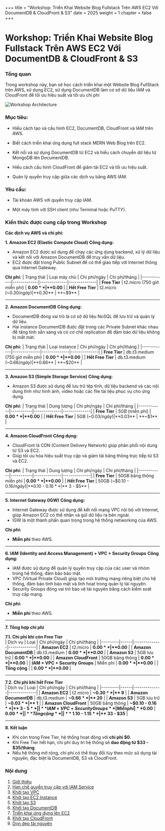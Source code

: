 +++
title = "Workshop: Triển Khai Website Blog Fullstack Trên AWS EC2 Với DocumentDB & CloudFront & S3"
date = 2025
weight = 1
chapter = false
+++

# Workshop: Triển Khai Website Blog Fullstack Trên AWS EC2 Với DocumentDB & CloudFront & S3

### Tổng quan

Trong workshop này, bạn sẽ học cách triển khai một Website Blog FullStack trên AWS, sử dụng EC2, sử dụng DocumentDB làm cơ sở dữ liệu IAM và CloudFront để tối ưu hiệu suất và tối ưu chi phí

![Workshop Architecture](/images/workshop_architecture.png)

### Mục tiêu:

- Hiểu cách tạo và cấu hình EC2, DocumentDB, CloudFront và IAM trên AWS.

- Biết cách triển khai ứng dụng full stack MERN Web Blog trên EC2.

- Kết nối và sử dụng DocumentDB từ EC2 và hiểu cách chuyển dữ liệu từ MongoDB lên DocumentDB.

- Hiểu cách cấu hình CloudFront để giảm tải EC2 và tối ưu hiệu suất.

- Quản lý quyền truy cập giữa các dịch vụ bằng AWS IAM.

### Yêu cầu:

- Tài khoản AWS với quyền truy cập IAM.

- Một máy tính với SSH client (như Terminal hoặc PuTTY).


### Kiến thức được cung cấp trong Workshop

**Các dịch vụ AWS và chi phí:**

**1. Amazon EC2 (Elastic Compute Cloud)**
**Công dụng:**
- Amazon EC2 được sử dụng để chạy các ứng dụng backend, xử lý dữ liệu và kết nối với Amazon DocumentDB để truy vấn dữ liệu.
- EC2 được đặt trong Public Subnet để có thể giao tiếp với Internet thông qua Internet Gateway.

**Chi phí:**
| Trạng thái | Loại máy chủ | Chi phí/ngày | Chi phí/tháng |
|------------|-------------|--------------|--------------|
| **Free Tier** | t2.micro (750 giờ miễn phí) | **$0.00** | **$0.00** |
| **Hết Free Tier** | t2.micro (~$0.30/ngày) | **$0.30** | **~$9** |

---

**2. Amazon DocumentDB**
**Công dụng:**
- DocumentDB đóng vai trò là cơ sở dữ liệu NoSQL để lưu trữ và quản lý dữ liệu.
- Hai instance DocumentDB được đặt trong các Private Subnet khác nhau để tăng tính sẵn sàng và có cơ chế replication để đảm bảo dữ liệu không bị mất mát.

**Chi phí:**
| Trạng thái | Loại instance | Chi phí/ngày | Chi phí/tháng |
|------------|--------------|--------------|--------------|
| **Free Tier** | db.t3.medium (750 giờ miễn phí) | **$0.00** | **$0.00** |
| **Hết Free Tier** | db.t3.medium (~$0.66/ngày) | **$0.66** | **~$20** |

---

**3. Amazon S3 (Simple Storage Service)**
**Công dụng:**
- Amazon S3 được sử dụng để lưu trữ tệp tĩnh, dữ liệu backend và các nội dung tĩnh như hình ảnh, video hoặc các file tài liệu phục vụ cho ứng dụng.

**Chi phí:**
| Trạng thái | Dung lượng | Chi phí/ngày | Chi phí/tháng |
|------------|-----------|--------------|--------------|
| **Free Tier** | 5GB (miễn phí) | **$0.00** | **$0.00** |
| **Hết Free Tier** | 5GB (~$0.03/ngày) | **$0.03** | **~$1** |

---

**4. Amazon CloudFront**
**Công dụng:**
- CloudFront là CDN (Content Delivery Network) giúp phân phối nội dung từ S3 và EC2.
- Giúp tối ưu hóa hiệu suất truy cập và giảm tải băng thông trực tiếp từ S3 và EC2.

**Chi phí:**
| Trạng thái | Dung lượng | Chi phí/ngày | Chi phí/tháng |
|------------|-----------|--------------|--------------|
| **Free Tier** | 50GB băng thông miễn phí | **$0.00** | **$0.00** |
| **Hết Free Tier** | 50GB (~$0.10 - $0.16/ngày) | **$0.10 - $0.16** | **~$3 - $5** |

---

**5. Internet Gateway (IGW)**
**Công dụng:**
- Internet Gateway được sử dụng để kết nối mạng VPC nội bộ với Internet, giúp Amazon EC2 có thể nhận và gửi dữ liệu ra bên ngoài.
- IGW là một thành phần quan trọng trong hệ thống networking của AWS.

**Chi phí:**
- **Miễn phí** theo AWS.

---

**6. IAM (Identity and Access Management) + VPC + Security Groups**
**Công dụng:**
- IAM được sử dụng để quản lý quyền truy cập của các user và nhóm trong hệ thống, đảm bảo bảo mật.
- VPC (Virtual Private Cloud) giúp tạo môi trường mạng riêng biệt cho hệ thống, đảm bảo tính bảo mật và linh hoạt trong quản lý tài nguyên.
- Security Groups đóng vai trò bảo vệ tài nguyên bằng cách kiểm soát truy cập mạng.

**Chi phí:**
- **Miễn phí** theo AWS.

---

**7. Tổng hợp chi phí**

**7.1. Chi phí khi còn Free Tier**  
| Dịch vụ | Loại | Chi phí/ngày | Chi phí/tháng |
|---------|------|--------------|--------------|
| **Amazon EC2** | t2.micro | **$0.00** | **$0.00** |
| **Amazon DocumentDB** | db.t3.medium | **$0.00** | **$0.00** |
| **Amazon S3** | 5GB lưu trữ | **$0.00** | **$0.00** |
| **Amazon CloudFront** | 50GB băng thông | **$0.00** | **$0.00** |
| **IAM + VPC + Security Groups** | Miễn phí | **$0.00** | **$0.00** |
| **Tổng cộng** |  | **$0.00** | **$0.00** |

---

**7.2. Chi phí khi hết Free Tier**  
| Dịch vụ | Loại | Chi phí/ngày | Chi phí/tháng |
|---------|------|--------------|--------------|
| **Amazon EC2** | t2.micro | **~$0.30** | **~$9** |
| **Amazon DocumentDB** | db.t3.medium | **~$0.66** | **~$20** |
| **Amazon S3** | 5GB lưu trữ | **~$0.03** | **~$1** |
| **Amazon CloudFront** | 50GB băng thông | **~$0.10 - $0.16** | **~$3 - $5** |
| **IAM + VPC + Security Groups** | Miễn phí | **$0.00** | **$0.00** |
| **Tổng cộng** |  | **~$1.10 - $1.15** | **~$33 - $35** |

---

**8. Kết luận**
- Khi còn trong Free Tier, hệ thống hoạt động với **chi phí $0**.
- Khi Free Tier hết hạn, chi phí duy trì hệ thống sẽ **dao động từ $33 - $35/tháng**.
- Nếu hệ thống mở rộng, chi phí có thể thay đổi tùy theo mức sử dụng tài nguyên, đặc biệt là DocumentDB, S3 và CloudFront.

### Nội dung

1. [Giới thiệu](1-Introduction/)
2. [Hạn chế quyền truy cập với IAM Service](2-restrict-access/)
3. [Khởi tạo VPC](3-create-vpc-instance/)
4. [Khởi tạo EC2 Instance](4-create-ec2-instance/)
5. [Khởi tạo S3](5-create-s3-bucket/)
6. [Khởi tạo DocumentDB](6-create-documentdb/)
7. [Triển khai ứng dụng lên EC2](7-deploy-the-application-to-ec2/)
8. [Khởi tạo CloudFront](8-create-cloudfront/)
9. [Dọn dẹp tài nguyên](9-clean-up/)
